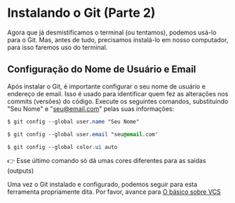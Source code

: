 # Instalando o Git (Parte 2)

Agora que já desmistificamos o terminal (ou tentamos), podemos usá-lo para o Git. Mas, antes de tudo, precisamos instalá-lo em nosso computador, para isso faremos uso do terminal.


## Configuração do Nome de Usuário e Email

Após instalar o Git, é importante configurar o seu nome de usuário e endereço de email. Isso é usado para identificar quem fez as alterações nos commits (versões) do código. Execute os seguintes comandos, substituindo "Seu Nome" e "seu@email.com" pelas suas informações:

```css
$ git config --global user.name "Seu Nome"
```

```css
$ git config --global user.email "seu@email.com"
```

```css
$ git config --global color.ui auto
```

:point_right: Esse último comando só dá umas cores diferentes para as saídas (outputs)

Uma vez o Git instalado e configurado, podemos seguir para esta ferramenta propriamente dita. Por favor, avance para [O básico sobre VCS](../Basics/top1_vcs.md)